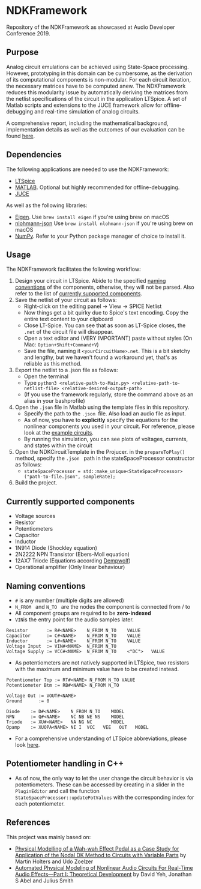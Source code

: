 # NDKFramework
Repository of the NDKFramework as showcased at Audio Developer Conference 2019.

## Purpose

Analog circuit emulations can be achieved using State-Space processing. However, prototyping in this domain can be cumbersome, as the derivation of its computational components is non-modular. For each circuit iteration, the necessary matrices have to be computed anew. The NDKFramework reduces this modularity issue by automatically deriving the matrices from the netlist specifications of the circuit in the application LTSpice. A set of Matlab scripts and extensions to the JUCE framework allow for offline-debugging and real-time simulation of analog circuits.

A comprehensive report, including the mathematical background, implementation details as well as the outcomes of our evaluation can be found [here](https://github.com/dstrub18/NDKFramework/blob/master/doc/NDK_Framework_Academic_Report.pdf).

## Dependencies

The following applications are needed to use the NDKFramework: 
* [LTSpice](https://www.analog.com/en/design-center/design-tools-and-calculators/ltspice-simulator.html)
* [MATLAB](https://www.mathworks.com/products/matlab.html). Optional but highly recommended for offline-debugging.
* [JUCE](https://juce.com)

As well as the following libraries: 
* [Eigen](http://eigen.tuxfamily.org/index.php?title=Main_Page).  Use `brew install eigen` if you're using brew on macOS
* [nlohmann-json]( https://github.com/nlohmann/json) Use `brew install nlohmann-json` if you're using brew on macOS
* [NumPy](https://numpy.org/). Refer to your Python package manager of choice to install it.

## Usage

The NDKFramework facilitates the following workflow: 
1. Design your circuit in LTSpice. Abide to the specified [naming conventions](https://github.com/dstrub18/NDKFramework/blob/master/README.md#naming-conventions) of the components, otherwise, they will not be parsed. Also refer to the list of [currently supported components](https://github.com/dstrub18/NDKFramework/blob/master/README.md#currently-supported-components).
2. Save the netlist of your circuit as follows:
    * Right-click on the editing panel -> View -> SPICE Netlist
    * Now things get a bit quirky due to Spice's text encoding. Copy the entire text content to your clipboard
    * Close LT-Spice. You can see that as soon as LT-Spice closes, the `.net` of the circuit file will disappear.
    * Open a text editor and (VERY IMPORTANT) paste without styles (On Mac: `Option+Shift+Command+V`)
    * Save the file, naming it `<yourCircuitName>.net`. This is a bit sketchy and lengthy, but we haven't found a workaround yet, that's as reliable as this method.
3. Export the netlist to a .json file as follows:
    * Open the terminal
    * Type `python3 <relative-path-to-Main.py> <relative-path-to-netlist-file> <relative-desired-output-path> `
    * (If you use the framework regularly, store the command above as an alias in your bashprofile)
4. Open the `.json` file in Matlab using the template files in this repository.
    * Specify the path to the `.json `file. Also load an audio file as input.
    * As of now, you have to **explicitly** specify the equations for the nonlinear components you used in your circuit. For reference,         please look at the           [example circuits](https://github.com/dstrub18/NDKFramework/tree/master/Example_Circuits).
    * By running the simulation, you can see plots of voltages, currents, and states within the circuit
5. Open the NDKCircuitTemplate in the Projucer. in the `prepareToPlay()` method, specify the `.json ` path in the stateSpaceProcessor constructor as follows: 
    * `stateSpaceProcessor = std::make_unique<StateSpaceProcessor>("path-to-file.json", sampleRate); `
6. Build the project.

## Currently supported components
* Voltage sources
* Resistor
* Potentiometers
* Capacitor
* Inductor
* 1N914 Diode (Shockley equation)
* 2N2222 NPN Transistor (Ebers-Moll equation)
* 12AX7 Triode (Equations according [Dempwolf](http://recherche.ircam.fr/pub/dafx11/Papers/76_e.pdf))
* Operational amplifier (Only linear behaviour)


## Naming conventions
* ` # ` is any number (multiple digits are allowed)
* `N_FROM ` and `N_TO ` are the nodes the component is connected from / to
* All component groups are required to be **zero-indexed**
* `VIN`is the entry point for the audio samples later.
```
Resistor       := R#<NAME>    N_FROM N_TO    VALUE
Capacitor      := C#<NAME>    N_FROM N_TO    VALUE
Inductor       := L#<NAME>    N_FROM N_TO    VALUE
Voltage Input  := VIN#<NAME>  N_FROM N_TO
Voltage Supply := VCC#<NAME>  N_FROM N_TO    <"DC">   VALUE
```
* As potentiometers are not natively supported in LTSpice, two resistors with the maximum and minimum value have to be created instead. 

```
Potentiometer Top := RT#<NAME> N_FROM N_TO VALUE
Potentiometer Btm := RB#<NAME> N_FROM N_TO 

Voltage Out := VOUT#<NAME> 
Ground      := 0

Diode    := D#<NAME>    N_FROM N_TO    MODEL
NPN      := Q#<NAME>    NC NB NE NS    MODEL
Triode   := XU#<NAME>   NA NG NC       MODEL
Opamp    := XUOPA<NAME> NI I  VCC   VEE   OUT   MODEL
```
* For a comprehensive understanding of LTSpice abbreviations, please look [here](http://bwrcs.eecs.berkeley.edu/Classes/IcBook/SPICE/UserGuide/elements_fr.html?fbclid=IwAR1Vp1dBDk9oxgnC1lqnxfJvEzfL6ccTTzjXdqwHUVvBoiOIojku5Wr46lI).
## Potentiometer handling in C++
* As of now, the only way to let the user change the circuit behavior is via potentiometers. These can be accessed by creating in a slider in the `PluginEditor` and call the function `StateSpaceProcessor::updatePotValues` with the corresponding index for each potentiometer.


## References
This project was mainly based on: 
* [Physical Modelling of a Wah-wah Effect Pedal as a Case Study for Application of the Nodal DK Method to Circuits with Variable Parts](https://www.researchgate.net/publication/242020949_Physical_Modelling_of_a_Wah-wah_Effect_Pedal_as_a_Case_Study_for_Application_of_the_Nodal_DK_Method_to_Circuits_with_Variable_Parts/citations) by Martin Holters and Udo Zoelzer
* [Automated Physical Modeling of Nonlinear Audio Circuits For Real-Time Audio Effects—Part I: Theoretical Development](https://www.researchgate.net/publication/224600978_Automated_Physical_Modeling_of_Nonlinear_Audio_Circuits_For_Real-Time_Audio_Effects-Part_I_Theoretical_Development) by David Yeh, Jonathan S Abel and Julius Smith
